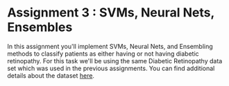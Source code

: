 # Assignment 3 : SVMs, Neural Nets, Ensembles
In this assignment you'll implement SVMs, Neural Nets, and Ensembling methods to classify patients as either having or not having diabetic retinopathy. For this task we'll be using the same Diabetic Retinopathy data set which was used in the previous assignments. You can find additional details about the dataset [here](http://archive.ics.uci.edu/ml/datasets/Diabetic+Retinopathy+Debrecen+Data+Set). 